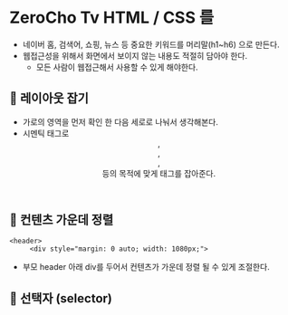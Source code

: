 # ZeroCho Tv HTML / CSS 를

- 네이버 홈, 검색어, 쇼핑, 뉴스 등 중요한 키워드를 머리말(h1~h6) 으로 만든다.
- 웹접근성을 위해서 화면에서 보이지 않는 내용도 적절히 담아야 한다.
  - 모든 사람이 웹접근해서 사용할 수 있게 해야한다.

## 📘 레이아웃 잡기

- 가로의 영역을 먼저 확인 한 다음 세로로 나눠서 생각해본다.
- 시멘틱 태그로 <header> , <nav>, <main>, <footer> 등의 목적에 맞게 태그를 잡아준다.

## 📘 컨텐츠 가운데 정렬

```
<header>
     <div style="margin: 0 auto; width: 1080px;">
```

- 부모 header 아래 div를 두어서 컨텐츠가 가운데 정렬 될 수 있게 조절한다.

## 📘 선택자 (selector)
